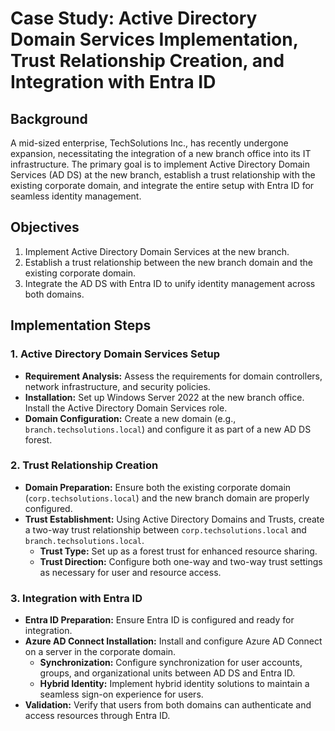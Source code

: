 # Case Study: Active Directory Domain Services Implementation, Trust Relationship Creation, and Integration with Entra ID

## Background
A mid-sized enterprise, TechSolutions Inc., has recently undergone expansion, necessitating the integration of a new branch office into its IT infrastructure. The primary goal is to implement Active Directory Domain Services (AD DS) at the new branch, establish a trust relationship with the existing corporate domain, and integrate the entire setup with Entra ID for seamless identity management.

## Objectives
1. Implement Active Directory Domain Services at the new branch.
2. Establish a trust relationship between the new branch domain and the existing corporate domain.
3. Integrate the AD DS with Entra ID to unify identity management across both domains.

## Implementation Steps

### 1. Active Directory Domain Services Setup
- **Requirement Analysis:** Assess the requirements for domain controllers, network infrastructure, and security policies.
- **Installation:** Set up Windows Server 2022 at the new branch office. Install the Active Directory Domain Services role.
- **Domain Configuration:** Create a new domain (e.g., `branch.techsolutions.local`) and configure it as part of a new AD DS forest.

### 2. Trust Relationship Creation
- **Domain Preparation:** Ensure both the existing corporate domain (`corp.techsolutions.local`) and the new branch domain are properly configured.
- **Trust Establishment:** Using Active Directory Domains and Trusts, create a two-way trust relationship between `corp.techsolutions.local` and `branch.techsolutions.local`.
  - **Trust Type:** Set up as a forest trust for enhanced resource sharing.
  - **Trust Direction:** Configure both one-way and two-way trust settings as necessary for user and resource access.

### 3. Integration with Entra ID
- **Entra ID Preparation:** Ensure Entra ID is configured and ready for integration.
- **Azure AD Connect Installation:** Install and configure Azure AD Connect on a server in the corporate domain.
  - **Synchronization:** Configure synchronization for user accounts, groups, and organizational units between AD DS and Entra ID.
  - **Hybrid Identity:** Implement hybrid identity solutions to maintain a seamless sign-on experience for users.
- **Validation:** Verify that users from both domains can authenticate and access resources through Entra ID.
